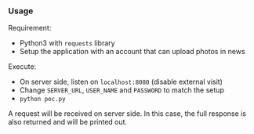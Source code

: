 ### Usage

Requirement: 

- Python3 with `requests` library
- Setup the application with an account that can upload photos in news

Execute:

- On server side, listen on `localhost:8080` (disable external visit)
- Change `SERVER_URL`, `USER_NAME` and `PASSWORD` to match the setup
- `python poc.py`

A request will be received on server side. In this case, the full response is also returned and will be printed out.